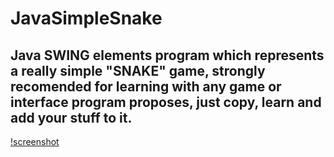 # JavaSimpleSnake
## Java SWING elements program which represents a really simple "SNAKE" game, strongly recomended for learning with any game or interface program proposes, just copy, learn and add your stuff to it.

[!screenshot](https://i.pinimg.com/564x/39/4e/4b/394e4bbeba5fefa62f1717f59399392e.jpg)
